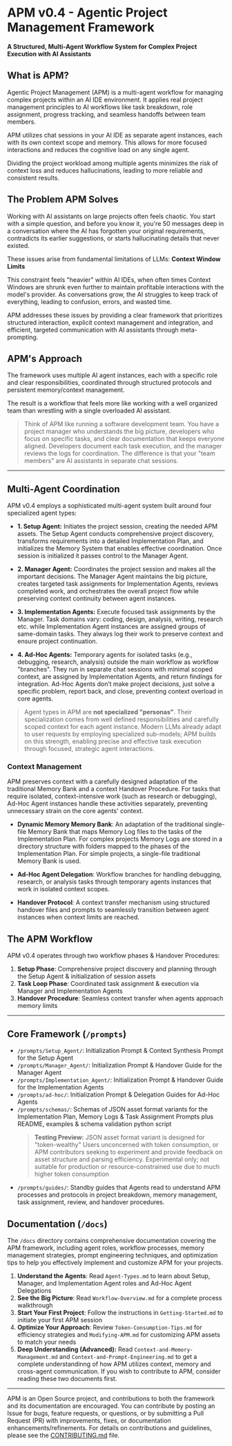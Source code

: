 # APM v0.4 - Agentic Project Management Framework

**A Structured, Multi-Agent Workflow System for Complex Project Execution with AI Assistants**

## What is APM?

Agentic Project Management (APM) is a multi-agent workflow for managing complex projects within an AI IDE environment. It applies real project management principles to AI workflows like task breakdown, role assignment, progress tracking, and seamless handoffs between team members.

APM utilizes chat sessions in your AI IDE as separate agent instances, each with its own context scope and memory. This allows for more focused interactions and reduces the cognitive load on any single agent.

Dividing the project workload among multiple agents minimizes the risk of context loss and reduces hallucinations, leading to more reliable and consistent results.

## The Problem APM Solves

Working with AI assistants on large projects often feels chaotic. You start with a simple question, and before you know it, you're 50 messages deep in a conversation where the AI has forgotten your original requirements, contradicts its earlier suggestions, or starts hallucinating details that never existed.

These issues arise from fundamental limitations of LLMs: **Context Window Limits**

This constraint feels "heavier" within AI IDEs, when often times Context Windows are shrunk even further to maintain profitable interactions with the model's provider. As conversations grow, the AI struggles to keep track of everything, leading to confusion, errors, and wasted time.

APM addresses these issues by providing a clear framework that prioritizes structured interaction, explicit context management and integration, and efficient, targeted communication with AI assistants through meta-prompting.

## APM's Approach

The framework uses multiple AI agent instances, each with a specific role and clear responsibilities, coordinated through structured protocols and persistent memory/context management.

The result is a workflow that feels more like working with a well organized team than wrestling with a single overloaded AI assistant.

> Think of APM like running a software development team. You have a project manager who understands the big picture, developers who focus on specific tasks, and clear documentation that keeps everyone aligned. Developers document each task execution, and the manager reviews the logs for coordination. The difference is that your "team members" are AI assistants in separate chat sessions.

---

## Multi-Agent Coordination

APM v0.4 employs a sophisticated multi-agent system built around four specialized agent types:

*   **1. Setup Agent:** Initiates the project session, creating the needed APM assets. The Setup Agent conducts comprehensive project discovery, transforms requirements into a detailed Implementation Plan, and initializes the Memory System that enables effective coordination. Once session is initialized it passes control to the Manager Agent.

*   **2. Manager Agent:** Coordinates the project session and makes all the important decisions. The Manager Agent maintains the big picture, creates targeted task assignments for Implementation Agents, reviews completed work, and orchestrates the overall project flow while preserving context continuity between agent instances.

*   **3. Implementation Agents:** Execute focused task assignments by the Manager. Task domains vary: coding, design, analysis, writing, research etc. while Implementation Agent instances are assigned groups of same-domain tasks. They always log their work to preserve context and ensure project continuation.

*   **4. Ad-Hoc Agents:** Temporary agents for isolated tasks (e.g., debugging, research, analysis) outside the main workflow as workflow "branches". They run in separate chat sessions with minimal scoped context, are assigned by Implementation Agents, and return findings for integration. Ad-Hoc Agents don’t make project decisions, just solve a specific problem, report back, and close, preventing context overload in core agents.

> Agent types in APM are **not specialized "personas"**. Their specialization comes from well defined responsibilities and carefully scoped context for each agent instance. Modern LLMs already adapt to user requests by employing specialized sub-models; APM builds on this strength, enabling precise and effective task execution through focused, strategic agent interactions.

### Context Management
APM preserves context with a carefully designed adaptation of the traditional Memory Bank and a context Handover Procedure. For tasks that require isolated, context-intensive work (such as research or debugging), Ad-Hoc Agent instances handle these activities separately, preventing unnecessary strain on the core agents' context.

*   **Dynamic Memory Memory Bank**: An adaptation of the traditional single-file Memory Bank that maps Memory Log files to the tasks of the Implementation Plan. For complex projects Memory Logs are stored in a directory structure with folders mapped to the phases of the Implementation Plan. For simple projects, a single-file traditional Memory Bank is used.

*   **Ad-Hoc Agent Delegation**: Workflow branches for handling debugging, research, or analysis tasks through temporary agents instances that work in isolated context scopes.

*   **Handover Protocol**: A context transfer mechanism using structured handover files and prompts to seamlessly transition between agent instances when context limits are reached.

## The APM Workflow

APM v0.4 operates through two workflow phases & Handover Procedures:

1. **Setup Phase**: Comprehensive project discovery and planning through the Setup Agent & initialization of session assets
2. **Task Loop Phase**: Coordinated task assignment & execution via Manager and Implementation Agents
3. **Handover Procedure**: Seamless context transfer when agents approach memory limits

---

## Core Framework (`/prompts`)
- `/prompts/Setup_Agent/`: Initialization Prompt & Context Synthesis Prompt for the Setup Agent
- `/prompts/Manager_Agent/`: Initialization Prompt & Handover Guide for the Manager Agent
- `/prompts/Implementation_Agent/`: Initialization Prompt & Handover Guide for the Implementation Agents
- `/prompts/ad-hoc/`: Initialization Prompt & Delegation Guides for Ad-Hoc Agents
- `/prompts/schemas/`: Schemas of JSON asset format variants for the Implementation Plan, Memory Logs & Task Assignment Prompts plus README, examples & schema validation python script 
    > **Testing Preview:** JSON asset format variant is designed for "token-wealthy" Users unconcerned with token consumption, or APM contributors seeking to experiment and provide feedback on asset structure and parsing efficiency. Experimental only; not suitable for production or resource-constrained use due to much higher token consumption
- `/prompts/guides/`: Standby guides that Agents read to understand APM processes and protocols in project breakdown, memory management, task assignment, review, and handover procedures.

## Documentation (`/docs`)  
The `/docs` directory contains comprehensive documentation covering the APM framework, including agent roles, workflow processes, memory management strategies, prompt engineering techniques, and optimization tips to help you effectively implement and customize APM for your projects.

1. **Understand the Agents**: Read `Agent-Types.md` to learn about Setup, Manager, and Implementation Agent roles and Ad-Hoc Agent Delegations
2. **See the Big Picture**: Read `Workflow-Overview.md` for a complete process walkthrough  
3. **Start Your First Project**: Follow the instructions in `Getting-Started.md` to initiate your first APM session
4. **Optimize Your Approach**: Review `Token-Consumption-Tips.md` for efficiency strategies and `Modifying-APM.md` for customizing APM assets to match your needs
5. **Deep Understanding (Advanced):** Read `Context-and-Memory-Management.md` and `Context-and-Prompt-Engineering.md` to get a complete understandinng of how APM utilizes context, memory and cross-agent communication. If you wish to contribute to APM, consider reading these two documents first.

---

APM is an Open Source project, and contributions to both the framework and its documentation are encouraged. You can contribute by posting an Issue for bugs, feature requests, or questions, or by submitting a Pull Request (PR) with improvements, fixes, or documentation enhancements/refinements. For details on contributions and guidelines, please see the [CONTRIBUTING.md](../CONTRIBUTING.md) file.